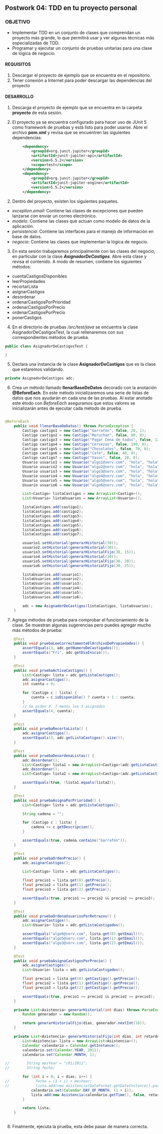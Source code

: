 ## Postwork 04: TDD en tu proyecto personal

### OBJETIVO

- Implementar TDD en un conjunto de clases que comprendan un proyecto más grande, lo que permitirá usar y ver algunas técnicas más especializadas de TDD.
- Programar y ejecutar un conjunto de pruebas unitarias para una clase de lógica de negocio.

#### REQUISITOS

1. Descargar el proyecto de ejemplo que se encuentra en el repositorio.
2. Tener conexión a Internet para poder descargar las dependencias del proyecto

#### DESARROLLO

1. Descarga el proyecto de ejemplo que se encuentra en la carpeta **proyecto** de esta sesión.

2. El proyecto ya se encuentra configurado para hacer uso de JUnit 5 como framework de pruebas y está listo para poder usarse. Abre el archivo **pom.xml** y revisa que se encuentren las siguientes dependencias:

```xml
		<dependency>
			<groupId>org.junit.jupiter</groupId>
			<artifactId>junit-jupiter-api</artifactId>
			<version>5.5.2</version>
			<scope>test</scope>
		</dependency>
		<dependency>
			<groupId>org.junit.jupiter</groupId>
			<artifactId>junit-jupiter-engine</artifactId>
			<version>5.5.2</version>
		</dependency>
```

2. Dentro del proyecto, existen los siguientes paquetes.

 - *exception.email*: Contiene las clases de excepciones que pueden lanzarse con enviar un correo electrónico.
 - *modelo*: Contiene las clases que actuan como modelo de datos de la aplicación.
 - *persistencia*: Contiene las interfaces para el manejo de información en base de datos.
 - *negocio*: Contiene las clases que implementan la lógica de negocio.
 
3. En esta sesión trabajaremos principalmente con las clases del negocio, en particular con la clase ***AsignadorDeCastigos***. Abre esta clase y revisa el contenido. A modo de resumen, contiene los siguientes métodos:

 - cuentaCastigosDisponibles
 - leerPropiedades
 - recortarLista
 - asignarCastigos
 - desordenar
 - ordenarCastigosPorPrioridad
 - ordenarCastigosPorPrecio
 - ordenarCastigosPorPrecio
 - ponerCastigos
 
4. En el directorio de pruebas */src/test/java* se encuentra la clase AsignadorDeCastigosTest, la cual rellenaremos con sus correspondientes métodos de prueba.

```java
public class AsignadorDeCastigosTest {

}
```

5. Declara una instancia de la clase **AsignadorDeCastigos** que es la clase que estaremos validando. 

```java
private AsignadorDeCastigos adc;

```

6. Crea un método llamado **llenarBaseDeDatos** decorado con la anotación **@BeforeEach**. En este método inicializaremos una serie de listas de datos que nos ayudarán en cada una de las pruebas. Al estar anotado este étodo con *BeforeEach* aseguramos que estos valores se inicializarán antes de ejecutar cada método de prueba.

```java

@BeforeEach
	public void llenarBaseDeDatos() throws ParseException {
		Castigo castigo1 = new Castigo("Garrafón", false, 20, 1);
		Castigo castigo2 = new Castigo("Maruchan", false, 80, 0);
		Castigo castigo3 = new Castigo("Pagar Cena de todos", false, 1200, -1);
		Castigo castigo4 = new Castigo("Cervezas", false, 100, 0);
		Castigo castigo5 = new Castigo("Chocolates", false, 70, 0);
		Castigo castigo6 = new Castigo("Café", false, 40, 0);
		Castigo castigo7 = new Castigo("Vasos", false, 28, 0);
		Usuario usuario1 = new Usuario("algo1@serv.com", "hola", "hola");
		Usuario usuario2 = new Usuario("algo2@serv.com", "hola", "hola");
		Usuario usuario3 = new Usuario("algo3@serv.com", "hola", "hola");
		Usuario usuario4 = new Usuario("algo4@serv.com", "hola", "hola");
		Usuario usuario5 = new Usuario("algo5@serv.com", "hola", "hola");
		Usuario usuario6 = new Usuario("algo6@serv.com", "hola", "hola");

		List<Castigo> listaCastigos = new ArrayList<Castigo>();
		List<Usuario> listaUsuarios = new ArrayList<Usuario>();

		listaCastigos.add(castigo1);
		listaCastigos.add(castigo2);
		listaCastigos.add(castigo3);
		listaCastigos.add(castigo4);
		listaCastigos.add(castigo5);
		listaCastigos.add(castigo6);
		listaCastigos.add(castigo7);

		usuario1.setHistorial(generarHistorial(30));
		usuario2.setHistorial(generarHistorial(30));
		usuario3.setHistorial(generarHistorialFijo(30, 15));
		usuario4.setHistorial(generarHistorial(30));
		usuario5.setHistorial(generarHistorialFijo(30, 20));
		usuario6.setHistorial(generarHistorialFijo(30, 25));

		listaUsuarios.add(usuario1);
		listaUsuarios.add(usuario2);
		listaUsuarios.add(usuario3);
		listaUsuarios.add(usuario4);
		listaUsuarios.add(usuario5);
		listaUsuarios.add(usuario6);

		adc = new AsignadorDeCastigos(listaCastigos, listaUsuarios);
	}

```

7. Agrega métodos de prueba para comprobar el funcionamiento de la clase. Se muestran algunas sugerencias pero puedes agregar mucho más métodos de prueba:

```java
	@Test
	public void pruebaLeeCorrectamenteElArchivoDePropiedades() {
		assertEquals(3, adc.getNumeroDeCastigados());
		assertEquals("Fri", adc.getDiaInicio());
	}

	@Test
	public void pruebaActivaCastigos() {
		List<Castigo> lista = adc.getListaCastigos();
		adc.asignarCastigos();
		int cuenta = 0;

		for (Castigo c : lista) {
			cuenta = c.isDisponible() ? cuenta + 1 : cuenta;
		}
		// Se piden 4. 7 menos los 3 asignados
		assertEquals(4, cuenta);
	}

	@Test
	public void pruebaRecortaLista() {
		adc.asignarCastigos();
		assertEquals(3, adc.getListaCastigos().size());
	}

	@Test
	public void pruebaDesordenaListas() {
		adc.desordenar();
		List<Castigo> lista1 = new ArrayList<Castigo>(adc.getListaCastigos());
		adc.desordenar();
		List<Castigo> lista2 = new ArrayList<Castigo>(adc.getListaCastigos());

		assertEquals(true, !lista1.equals(lista2));
	}

	@Test
	public void pruebaAsignaPorPrioridad() {
		List<Castigo> lista = adc.getListaCastigos();

		String cadena = "";

		for (Castigo c : lista) {
			cadena += c.getDescripcion();
		}

		assertEquals(true, cadena.contains("Garrafón"));
	}

	@Test
	public void pruebaOrdenPrecio() {
		adc.asignarCastigos();

		List<Castigo> lista = adc.getListaCastigos();

		float precio1 = lista.get(0).getPrecio();
		float precio2 = lista.get(1).getPrecio();
		float precio3 = lista.get(2).getPrecio();

		assertEquals(true, precio1 >= precio2 && precio2 >= precio3);
	}

	@Test
	public void pruebaOrdenaUsuariosPorRetrazos() {
		adc.asignarCastigos();
		List<Usuario> lista = adc.getListaCastigados();

		assertEquals("algo6@serv.com", lista.get(0).getEmail());
		assertEquals("algo5@serv.com", lista.get(1).getEmail());
		assertEquals("algo3@serv.com", lista.get(2).getEmail());
	}

	@Test
	public void pruebaAsignaCastigosPorPrecio() {
		adc.asignarCastigos();
		List<Usuario> lista = adc.getListaCastigados();

		float precio1 = lista.get(0).getCastigo().getPrecio();
		float precio2 = lista.get(1).getCastigo().getPrecio();
		float precio3 = lista.get(2).getCastigo().getPrecio();

		assertEquals(true, precio1 >= precio2 && precio2 >= precio3);
	}

	private List<Asistencia> generarHistorial(int dias) throws ParseException {
		Random generador = new Random();

		return generarHistorialFijo(dias, generador.nextInt(10));
	}

	private List<Asistencia> generarHistorialFijo(int dias, int retardo) throws ParseException {
		List<Asistencia> lista = new ArrayList<Asistencia>();
		Calendar calendario = Calendar.getInstance();
		calendario.set(Calendar.YEAR, 2011);
		calendario.set(Calendar.MONTH, 1);

//        String mesYear = "/01/2011";
//        String fecha;

		for (int i = 0; i < dias; i++) {
//            fecha = (1 + i) + mesYear;
//            lista.add(new Asistencia(DateFormat.getDateInstance().parse(fecha), false, retardo));
			calendario.set(Calendar.DAY_OF_MONTH, (1 + i));
			lista.add(new Asistencia(calendario.getTime(), false, retardo));
		}

		return lista;
	}
        
```

8. Finalmente, ejecuta la prueba, esta debe pasar de manera correcta.


